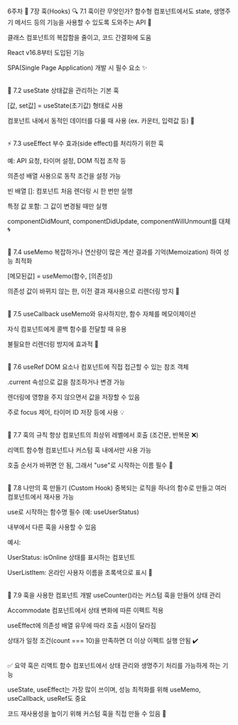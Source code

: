 6주차
🎣 7장 훅(Hooks)
🔍 7.1 훅이란 무엇인가?
함수형 컴포넌트에서도 state, 생명주기 메서드 등의 기능을 사용할 수 있도록 도와주는 API 🧩<br>

클래스 컴포넌트의 복잡함을 줄이고, 코드 간결화에 도움<br>

React v16.8부터 도입된 기능<br>

SPA(Single Page Application) 개발 시 필수 요소 ✨<br><br>

🧠 7.2 useState
상태값을 관리하는 기본 훅<br>

[값, set값] = useState(초기값) 형태로 사용<br>

컴포넌트 내에서 동적인 데이터를 다룰 때 사용 (ex. 카운터, 입력값 등) 🔢<br><br>

⚡ 7.3 useEffect
부수 효과(side effect)를 처리하기 위한 훅<br>

예: API 요청, 타이머 설정, DOM 직접 조작 등<br>

의존성 배열 사용으로 동작 조건을 설정 가능<br>

빈 배열 []: 컴포넌트 처음 렌더링 시 한 번만 실행<br>

특정 값 포함: 그 값이 변경될 때만 실행<br>

componentDidMount, componentDidUpdate, componentWillUnmount를 대체 🌀<br><br>

💾 7.4 useMemo
복잡하거나 연산량이 많은 계산 결과를 기억(Memoization) 하여 성능 최적화<br>

[메모된값] = useMemo(함수, [의존성])<br>

의존성 값이 바뀌지 않는 한, 이전 결과 재사용으로 리렌더링 방지 🚀<br><br>

🔁 7.5 useCallback
useMemo와 유사하지만, 함수 자체를 메모이제이션<br>

자식 컴포넌트에게 콜백 함수를 전달할 때 유용<br>

불필요한 리렌더링 방지에 효과적 🔄<br><br>

📍 7.6 useRef
DOM 요소나 컴포넌트에 직접 접근할 수 있는 참조 객체<br>

.current 속성으로 값을 참조하거나 변경 가능<br>

렌더링에 영향을 주지 않으면서 값을 저장할 수 있음<br>

주로 focus 제어, 타이머 ID 저장 등에 사용 💡<br><br>

📏 7.7 훅의 규칙
항상 컴포넌트의 최상위 레벨에서 호출 (조건문, 반복문 ❌)<br>

리액트 함수형 컴포넌트나 커스텀 훅 내에서만 사용 가능<br>

호출 순서가 바뀌면 안 됨, 그래서 "use"로 시작하는 이름 필수 📐<br><br>

🧪 7.8 나만의 훅 만들기 (Custom Hook)
중복되는 로직을 하나의 함수로 만들고 여러 컴포넌트에서 재사용 가능<br>

use로 시작하는 함수명 필수 (예: useUserStatus)<br>

내부에서 다른 훅을 사용할 수 있음<br>

예시:

UserStatus: isOnline 상태를 표시하는 컴포넌트<br>

UserListItem: 온라인 사용자 이름을 초록색으로 표시 🎨<br><br>

🧩 7.9 훅을 사용한 컴포넌트 개발
useCounter()라는 커스텀 훅을 만들어 상태 관리<br>

Accommodate 컴포넌트에서 상태 변화에 따른 이펙트 적용<br>

useEffect에 의존성 배열 유무에 따라 호출 시점이 달라짐<br>

상태가 일정 조건(count === 10)을 만족하면 더 이상 이펙트 실행 안됨 ✔️<br><br>

✅ 요약
훅은 리액트 함수 컴포넌트에서 상태 관리와 생명주기 처리를 가능하게 하는 기능<br>

useState, useEffect는 가장 많이 쓰이며, 성능 최적화를 위해 useMemo, useCallback, useRef도 중요<br>

코드 재사용성을 높이기 위해 커스텀 훅을 직접 만들 수 있음 🔨<br><br>
